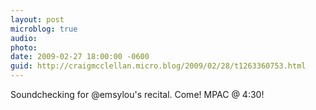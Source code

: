 ```yaml
---
layout: post
microblog: true
audio: 
photo: 
date: 2009-02-27 18:00:00 -0600
guid: http://craigmcclellan.micro.blog/2009/02/28/t1263360753.html
---
```

Soundchecking for @emsylou's recital. Come! MPAC @ 4:30!
